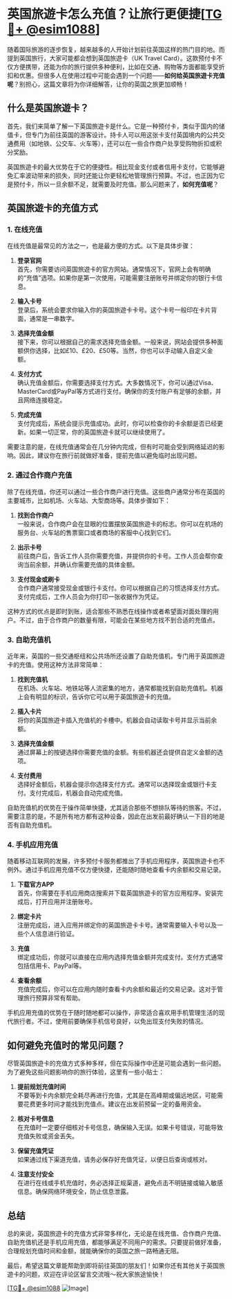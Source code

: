 # 英国旅遊卡怎么充值？让旅行更便捷[[TG💪+ @esim1088](https://t.me/s/esim1088)]

随着国际旅游的逐步恢复，越来越多的人开始计划前往英国这样的热门目的地。而提到英国旅行，大家可能都会想到英国旅遊卡（UK Travel Card）。这款预付卡不仅方便携带，还能为你的旅行提供多种便利，比如在交通、购物等方面都能享受折扣和优惠。但很多人在使用过程中可能会遇到一个问题——**如何给英国旅遊卡充值呢**？别担心，这篇文章将为你详细解答，让你的英国之旅更加顺畅！

## 什么是英国旅遊卡？

首先，我们来简单了解一下英国旅遊卡是什么。它是一种预付卡，类似于国内的储值卡，但专门为前往英国的游客设计。持卡人可以用这张卡支付英国境内的公共交通费用（如地铁、公交车、火车等），还可以在一些合作商户处享受购物折扣或积分奖励。

英国旅遊卡的最大优势在于它的便捷性。相比现金支付或者信用卡支付，它能够避免汇率波动带来的损失，同时还能让你更轻松地管理旅行预算。不过，也正因为它是预付卡，所以一旦余额不足，就需要及时充值。那么问题来了，**如何充值呢**？

## 英国旅遊卡的充值方式

### 1. 在线充值

在线充值是最常见的方法之一，也是最方便的方式。以下是具体步骤：

1. **登录官网**  
   首先，你需要访问英国旅遊卡的官方网站。通常情况下，官网上会有明确的“充值”选项。如果你是第一次使用，可能需要注册账号并绑定你的银行卡信息。

2. **输入卡号**  
   登录后，系统会要求你输入你的英国旅遊卡卡号。这个卡号一般印在卡片背面，通常是一串数字。

3. **选择充值金额**  
   接下来，你可以根据自己的需求选择充值金额。一般来说，网站会提供多种面额供你选择，比如£10、£20、£50等。当然，你也可以手动输入自定义金额。

4. **支付方式**  
   确认充值金额后，你需要选择支付方式。大多数情况下，你可以通过Visa、MasterCard或PayPal等方式进行支付。确保你的支付账户有足够的余额，并且网络连接稳定。

5. **完成充值**  
   支付完成后，系统会提示充值成功。此时，你可以检查你的卡余额是否已经更新。如果一切正常，你的英国旅遊卡就可以继续使用了。

需要注意的是，在线充值通常会在几分钟内完成，但有时可能会受到网络延迟的影响。因此，建议你在旅行前就做好准备，提前充值以避免临时出现问题。

### 2. 通过合作商户充值

除了在线充值，你还可以通过一些合作商户进行充值。这些商户通常分布在英国的主要城市，比如机场、火车站、大型商场等。具体步骤如下：

1. **找到合作商户**  
   一般来说，合作商户会在显眼的位置摆放英国旅遊卡的标志。你可以在机场的服务台、火车站的售票窗口或者商场的客服中心找到它们。

2. **出示卡号**  
   前往商户后，告诉工作人员你需要充值，并提供你的卡号。工作人员会帮你查询当前余额，并确认你需要充值的具体金额。

3. **支付现金或刷卡**  
   合作商户通常接受现金或银行卡支付。你可以根据自己的习惯选择支付方式。支付完成后，工作人员会为你打印一张收据作为凭证。

这种方式的优点是即时到账，适合那些不熟悉在线操作或者希望面对面处理的用户。不过，由于合作商户的数量有限，可能会在某些地方找不到合适的充值点。

### 3. 自助充值机

近年来，英国的一些交通枢纽和公共场所还设置了自助充值机，专门用于英国旅遊卡的充值。使用这种方法非常简单：

1. **找到充值机**  
   在机场、火车站、地铁站等人流密集的地方，通常都能找到自助充值机。机器上会有明显的标识，告诉你它可以用于英国旅遊卡的充值。

2. **插入卡片**  
   将你的英国旅遊卡插入充值机的卡槽中。机器会自动读取卡号并显示当前余额。

3. **选择充值金额**  
   通过屏幕上的按键选择你需要充值的金额。有些机器还会提供自定义金额的选项。

4. **支付费用**  
   选择好金额后，机器会提示你选择支付方式。通常可以选择现金或银行卡支付。支付完成后，机器会自动完成充值。

自助充值机的优势在于操作简单快捷，尤其适合那些不想排队等待的旅客。不过，需要注意的是，不是所有地方都有这种设备，因此在出发前最好确认一下目的地是否有自助充值机。

### 4. 手机应用充值

随着移动互联网的发展，许多预付卡服务都推出了手机应用程序，英国旅遊卡也不例外。通过手机应用充值不仅方便快捷，还能随时随地查看卡内余额和交易记录。

1. **下载官方APP**  
   首先，你需要在手机应用商店搜索并下载英国旅遊卡的官方应用程序。安装完成后，打开应用并注册账号。

2. **绑定卡片**  
   注册完成后，进入应用并绑定你的英国旅遊卡卡号。通常需要输入卡号以及一些个人信息进行验证。

3. **充值**  
   绑定成功后，你就可以直接在应用内选择充值金额并完成支付。支付方式通常包括信用卡、PayPal等。

4. **查看余额**  
   充值完成后，你可以在应用内随时查看卡内余额和最近的交易记录。这对于管理旅行预算非常有帮助。

手机应用充值的优势在于随时随地都可以操作，非常适合喜欢用手机管理生活的现代旅行者。不过，使用前要确保手机信号良好，以免出现支付失败的情况。

## 如何避免充值时的常见问题？

尽管英国旅遊卡的充值方式多种多样，但在实际操作中还是可能会遇到一些问题。为了避免这些问题影响你的旅行体验，这里有一些小贴士：

1. **提前规划充值时间**  
   不要等到卡内余额完全耗尽再进行充值，尤其是在高峰期或偏远地区，可能需要花费更多时间才能找到充值点。建议在出发前预留一定的备用资金。

2. **核对卡号信息**  
   在充值时一定要仔细核对卡号信息，确保输入无误。如果卡号错误，可能导致充值失败或资金丢失。

3. **保留充值凭证**  
   如果通过线下渠道充值，请务必保存好充值凭证，以便日后查询或核对。

4. **注意支付安全**  
   在进行在线或手机充值时，务必选择正规渠道，避免点击不明链接或输入敏感信息。确保网络环境安全，防止信息泄露。

## 总结

总的来说，英国旅遊卡的充值方式非常多样化，无论是在线充值、合作商户充值、自助充值机还是手机应用充值，都能够满足不同用户的需求。只要提前做好准备，合理规划充值时间和金额，就能确保你的英国之旅一路畅通无阻。

最后，希望这篇文章能帮助到即将前往英国的朋友们！如果你还有其他关于英国旅遊卡的问题，欢迎在评论区留言交流哦～祝大家旅途愉快！

[[TG💪+ @esim1088](https://t.me/s/esim1088) ![Image](https://i.postimg.cc/4NQfJmqS/Snipaste-2025-05-13-00-14-12.png)]
